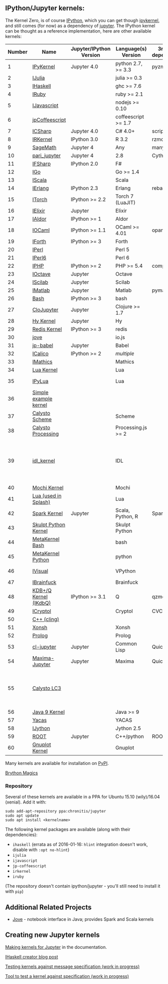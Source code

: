 ## IPython/Jupyter kernels:

The Kernel Zero, is of course [IPython](https://ipython.org), which you can get though [ipykernel](https://pypi.python.org/pypi/ipykernel), and still comes (for now) as a dependency of [jupyter](https://jupyter.org). The IPython kernel can be thought as a reference implementation, here are other available kernels:

|Number|Name| Jupyter/IPython Version | Language(s) Version | 3rd party dependencies | Example Notebooks | Notes |
|------|----|-------------------------|---------------------|------------------------|-------------------|-------|
|1|[IPyKernel](https://github.com/ipython/ipykernel)|Jupyter 4.0|python 2.7, >= 3.3|pyzmq|||
|2|[IJulia](https://github.com/JuliaLang/IJulia.jl)||julia >= 0.3||||
|3|[IHaskell](https://github.com/gibiansky/IHaskell)||ghc >= 7.6||||
|4|[IRuby](https://github.com/SciRuby/iruby)||ruby >= 2.1||||
|5|[IJavascript](https://github.com/n-riesco/ijavascript)||nodejs >= 0.10||||
|6|[jpCoffeescript](https://github.com/n-riesco/jp-coffeescript)||coffeescript >= 1.7||||
|7|[ICSharp](https://github.com/zabirauf/icsharp)|Jupyter 4.0|C# 4.0+|scriptcs|||
|8|[IRKernel](http://irkernel.github.io/)|IPython 3.0|R 3.2|rzmq|||
|9|[SageMath](http://www.sagemath.org/)|Jupyter 4|Any|many|||
|10|[pari_jupyter](https://github.com/jdemeyer/pari_jupyter)|Jupyter 4|2.8|Cython|||
|11|[IFSharp](https://github.com/fsprojects/IfSharp)|IPython 2.0|F#||[Features](http://nbviewer.ipython.org/github/BayardRock/IfSharp/blob/master/Feature%20Notebook.ipynb)||
|12|[IGo](https://github.com/takluyver/igo)||Go >= 1.4||||
|13|[IScala](https://github.com/mattpap/IScala)||Scala||||
|14|[IErlang](https://github.com/robbielynch/ierlang)|IPython 2.3|Erlang|rebar|||
|15|[ITorch](https://github.com/facebook/iTorch)|IPython >= 2.2|Torch 7 (LuaJIT)||||
|16|[IElixir](https://github.com/pprzetacznik/IElixir)|Jupyter|Elixir||||
|17|[IAldor](https://github.com/mattpap/IAldor)|IPython >= 1|Aldor||||
|18|[IOCaml](https://github.com/andrewray/iocaml)|IPython >= 1.1|OCaml >= 4.01|opam|||
|19|[IForth](https://github.com/jdfreder/iforth)|IPython >= 3|Forth||||
|20|[IPerl](https://metacpan.org/release/Devel-IPerl)||Perl 5||||
|21|[IPerl6](https://github.com/timo/iperl6kernel)||Perl 6||||
|22|[IPHP](https://github.com/dawehner/ipython-php)|IPython >= 2|PHP >= 5.4|composer|||
|23|[IOctave](https://github.com/calysto/octave_kernel)|Jupyter|Octave||[Example](http://nbviewer.jupyter.org/github/Calysto/octave_kernel/blob/master/octave_kernel.ipynb)|MetaKernel|
|24|[IScilab](https://github.com/calysto/scilab_kernel)|Jupyter|Scilab||[Example](http://nbviewer.jupyter.org/github/Calysto/scilab_kernel/blob/master/scilab_kernel.ipynb)|MetaKernel|
|25|[IMatlab](https://github.com/calysto/matlab_kernel)|Jupyter|Matlab|pymatbridge|[Example](http://nbviewer.ipython.org/github/Calysto/matlab_kernel/blob/master/matlab_kernel.ipynb)|Wrapper|
|26|[Bash](https://github.com/takluyver/bash_kernel)|IPython >= 3|bash|||Wrapper|
|27|[CloJupyter](https://github.com/roryk/clojupyter)|Jupyter|Clojure >= 1.7||||
|28|[Hy Kernel](https://github.com/bollwyvl/hy_kernel/)|Jupyter|Hy||[Tutorial](http://nbviewer.ipython.org/github/bollwyvl/hy_kernel/blob/master/notebooks/Tutorial.ipynb)||
|29|[Redis Kernel](https://github.com/supercoderz/redis_kernel)|IPython >= 3|redis|||Wrapper|
|30|[jove](https://www.npmjs.com/package/jove)||io.js||||
|31|[jp-babel](https://www.npmjs.com/package/jp-babel)|Jupyter|Babel||||
|32|[ICalico](http://calicoproject.org/ICalico)|IPython >= 2|*multiple*||[Index](http://nbviewer.jupyter.org/urls/bitbucket.org/ipre/calico/raw/master/notebooks/Index.ipynb)||
|33|[IMathics](http://nbviewer.ipython.org/gist/sn6uv/8381447)||Mathics||||
|34|[Lua Kernel](https://github.com/neomantra/lua_ipython_kernel)||Lua||||
|35|[IPyLua](https://github.com/pakozm/IPyLua)||Lua|||Fork of *Lua Kernel*|
|36|[Simple example kernel](https://github.com/dsblank/simple_kernel)||||||
|37|[Calysto Scheme](https://github.com/Calysto/calysto_scheme)||Scheme|||MetaKernel|
|38|[Calysto Processing](https://github.com/Calysto/calysto_processing)||Processing.js >= 2|||MetaKernel|
|39|[idl_kernel](https://github.com/lstagner/idl_kernel)||IDL|||IDL seem to have a [built-in kernel](http://www.exelisvis.com/docs/idl_kernel.html) starting with version 8.5|
|40|[Mochi Kernel](https://github.com/pya/mochi-kernel)||Mochi||||
|41|[Lua (used in Splash)](https://github.com/scrapinghub/splash/tree/master/splash/kernel)||Lua||||
|42|[Spark Kernel](https://github.com/apache/incubator-toree)|Jupyter|Scala, Python, R|Spark >= 1.5|||
|43|[Skulpt Python Kernel](https://github.com/Calysto/skulpt_python)||Skulpt Python||[Examples](http://jupyter.cs.brynmawr.edu/hub/dblank/public/Examples/Skulpt%20Python%20Examples.ipynb)|MetaKernel|
|44|[MetaKernel Bash](https://github.com/Calysto/metakernel/tree/master/metakernel_bash)||bash|||MetaKernel|
|45|[MetaKernel Python](https://github.com/Calysto/metakernel/tree/master/metakernel_python)||python|||MetaKernel|
|46|[IVisual](https://pypi.python.org/pypi/IVisual)||VPython||[Ball-in-Box](http://nbviewer.jupyter.org/url/dl.dropboxusercontent.com/u/5095342/visual/Ball-in-Box.ipynb)||
|47|[IBrainfuck](https://github.com/robbielynch/ibrainfuck)||Brainfuck||[Demo](http://nbviewer.jupyter.org/gist/robbielynch/e611442ca2d056f3b78f)|Wrapper|
|48|[KDB+/Q Kernel (IKdbQ)](https://github.com/jvictorchen/IKdbQ)|IPython >= 3.1|Q|qzmq, qcrypt|||
|49|[ICryptol](https://github.com/GaloisInc/ICryptol)||Cryptol|CVC4|||
|50|[C++ (cling)](https://github.com/minrk/clingkernel)||||||
|51|[Xonsh](https://github.com/calysto/xonsh_kernel)||Xonsh||[Example](http://nbviewer.ipython.org/github/Calysto/xonsh_kernel/blob/master/xonsh_kernel.ipynb)|MetaKernel|
|52|[Prolog](https://github.com/Calysto/calysto_prolog)||Prolog|||MetaKernel|
|53|[cl-jupyter](https://github.com/fredokun/cl-jupyter)|Jupyter|Common Lisp|Quicklisp|[About](https://github.com/fredokun/cl-jupyter/blob/master/about-cl-jupyter.ipynb)||
|54|[Maxima-Jupyter](https://github.com/robert-dodier/maxima-jupyter)|Jupyter|Maxima|Quicklisp|||
|55|[Calysto LC3](https://github.com/Calysto/calysto_lc3)|||||Assembly Language for the [Little Computer 3](https://en.wikipedia.org/wiki/LC-3)|
|56|[Java 9 Kernel](https://github.com/Bachmann1234/java9_kernel)||Java >= 9||||
|57|[Yacas](https://github.com/grzegorzmazur/yacas_kernel)||YACAS||||
|58|[IJython](https://github.com/suvarchal/IJython)||Jython 2.5||||
|59|[ROOT](https://github.com/root-mirror/root/tree/master/bindings/pyroot/JupyROOT)|Jupyter|C++/python|ROOT >= 6.05|||
|60|[Gnuplot Kernel](https://github.com/has2k1/gnuplot_kernel)||Gnuplot||[Example](https://github.com/has2k1/gnuplot_kernel/tree/master/examples)|MetaKernel|

Many kernels are available for installation on [PyPI](https://pypi.python.org/pypi?:action=browse&c=586).

[Brython Magics](https://github.com/kikocorreoso/brythonmagic)

### Repository

Several of these kernels are available in a PPA for Ubuntu 15.10 (wily)/16.04 (xenial). Add it with:

    sudo add-apt-repository ppa:chronitis/jupyter
    sudo apt update
    sudo apt install <kernelname>

The following kernel packages are available (along with their dependencies):

 * `ihaskell` (errata as of 2016-01-16: `hlint` integration doesn't work, disable with `:opt no-hlint`)
 * `ijulia`
 * `ijavascript`
 * `jp-coffeescript`
 * `irkernel`
 * `iruby`

(The repository doesn't contain ipython/jupyter - you'll still need to install it with `pip`)

## Additional Related Projects

*   [Jove](https://github.com/jove-sh) - notebook interface in Java; provides Spark and Scala kernels

## Creating new Jupyter kernels

[Making kernels for Jupyter](http://jupyter-client.readthedocs.org/en/latest/kernels.html) in the documentation.

[IHaskell creator blog
post](http://andrew.gibiansky.com/blog/ipython/ipython-kernels/)

[Testing kernels against message specification (work in progress)](https://github.com/ipython/ipython/wiki/Dev:-Testing-kernels-against-message-specification)

[Tool to test a kernel against specification (work in progress)](https://github.com/jupyter/jupyter_kernel_test)
